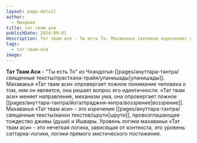 ```yaml
---
layout: page-detail
author:
  - Яшодеви
title: тат твам аси
publishDate: 2024-09-01
description: Тат твам аси - Ты есть То. Махавакья (великое изречение) из Чхандогья-упанишады.
tags:
  - тат-твам-аси
image:
---
```

**Тат Твам Аси** - "Ты есть То" из Чхандогья-[[pages/ануттара-тантра/священные тексты/прастхана-трайя/упанишады|упанишады]].
Махавакья «Тат твам аси» опровергает ложное понимание человека о том, кем он является, она решает вопрос его идентичности. «Тат твам аси» меняет направление, механизм ума, она опровергает ложное [[pages/ануттара-тантра/йога/праджня-янтра/воззрение|воззрение]]. Махавакья «Тат твам аси» - это изречение [[pages/ануттара-тантра/священные тексты/канон текстов/шрути|шрути]], провозглашающее тождество дживы (души) и Ишвары. Уровень логики махавакьи «Тат твам аси» - это нечеткая логика, зависящая от контекста, это уровень саттарка-логики, логики прямого мистического постижения.

